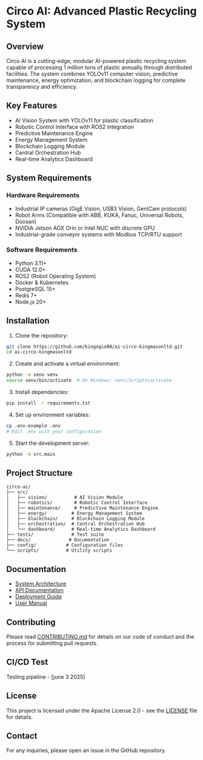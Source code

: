 # Circo AI: Advanced Plastic Recycling System

## Overview
Circo AI is a cutting-edge, modular AI-powered plastic recycling system capable of processing 1 million tons of plastic annually through distributed facilities. The system combines YOLOv11 computer vision, predictive maintenance, energy optimization, and blockchain logging for complete transparency and efficiency.

## Key Features
- AI Vision System with YOLOv11 for plastic classification
- Robotic Control Interface with ROS2 integration
- Predictive Maintenance Engine
- Energy Management System
- Blockchain Logging Module
- Central Orchestration Hub
- Real-time Analytics Dashboard

## System Requirements

### Hardware Requirements
- Industrial IP cameras (GigE Vision, USB3 Vision, GenICam protocols)
- Robot Arms (Compatible with ABB, KUKA, Fanuc, Universal Robots, Doosan)
- NVIDIA Jetson AGX Orin or Intel NUC with discrete GPU
- Industrial-grade conveyor systems with Modbus TCP/RTU support

### Software Requirements
- Python 3.11+
- CUDA 12.0+
- ROS2 (Robot Operating System)
- Docker & Kubernetes
- PostgreSQL 15+
- Redis 7+
- Node.js 20+

## Installation

1. Clone the repository:
```bash
git clone https://github.com/kingogie88/ai-circo-kingmasonltd.git
cd ai-circo-kingmasonltd
```

2. Create and activate a virtual environment:
```bash
python -m venv venv
source venv/bin/activate  # On Windows: venv\Scripts\activate
```

3. Install dependencies:
```bash
pip install -r requirements.txt
```

4. Set up environment variables:
```bash
cp .env.example .env
# Edit .env with your configuration
```

5. Start the development server:
```bash
python -m src.main
```

## Project Structure
```
circo-ai/
├── src/
│   ├── vision/          # AI Vision Module
│   ├── robotics/        # Robotic Control Interface
│   ├── maintenance/     # Predictive Maintenance Engine
│   ├── energy/         # Energy Management System
│   ├── blockchain/     # Blockchain Logging Module
│   ├── orchestration/  # Central Orchestration Hub
│   └── dashboard/      # Real-time Analytics Dashboard
├── tests/              # Test suite
├── docs/              # Documentation
├── config/           # Configuration files
└── scripts/          # Utility scripts
```

## Documentation
- [System Architecture](docs/architecture.md)
- [API Documentation](docs/api.md)
- [Deployment Guide](docs/deployment.md)
- [User Manual](docs/user-manual.md)

## Contributing
Please read [CONTRIBUTING.md](CONTRIBUTING.md) for details on our code of conduct and the process for submitting pull requests.
## CI/CD Test

   Testing pipeline - [june 3 2025]
## License
This project is licensed under the Apache License 2.0 - see the [LICENSE](LICENSE) file for details.

## Contact
For any inquiries, please open an issue in the GitHub repository.

